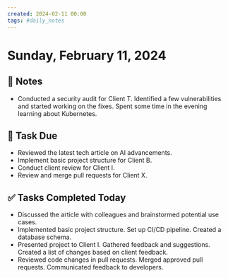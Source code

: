 ```yaml
---
created: 2024-02-11 00:00
tags: #daily_notes
---
```


# Sunday, February 11, 2024

## 📓 Notes
- Conducted a security audit for Client T. Identified a few vulnerabilities and started working on the fixes. Spent some time in the evening learning about Kubernetes.

## 📅 Task Due
- Reviewed the latest tech article on AI advancements.
- Implement basic project structure for Client B.
- Conduct client review for Client I.
- Review and merge pull requests for Client X.

## ✅ Tasks Completed Today
- Discussed the article with colleagues and brainstormed potential use cases.
- Implemented basic project structure. Set up CI/CD pipeline. Created a database schema.
- Presented project to Client I. Gathered feedback and suggestions. Created a list of changes based on client feedback.
- Reviewed code changes in pull requests. Merged approved pull requests. Communicated feedback to developers.
